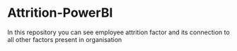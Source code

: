 # Attrition-PowerBI
In this repository you can see employee attrition factor and its connection to all other factors present in organisation

